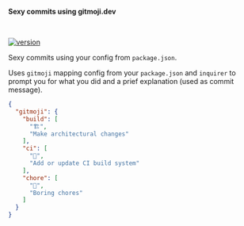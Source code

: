 <!-- ⚠️ This README has been generated from the file(s) "README" ⚠️--><p align="center">
  <b>Sexy commits using gitmoji.dev</b></br>
  <sub><sub>
</p>

<br />


[![version](https://img.shields.io/badge/version-0.1.0-green.svg)](https://semver.org)

Sexy commits using your config from `package.json`.

Uses `gitmoji` mapping config from your `package.json` and `inquirer` to prompt you for what you did and a prief explanation (used as commit message).

```json
{
  "gitmoji": {
    "build": [
      "🏗️",
      "Make architectural changes"
    ],
    "ci": [
      "👷",
      "Add or update CI build system"
    ],
    "chore": [
      "💄",
      "Boring chores"
    ]
  }
}
```
